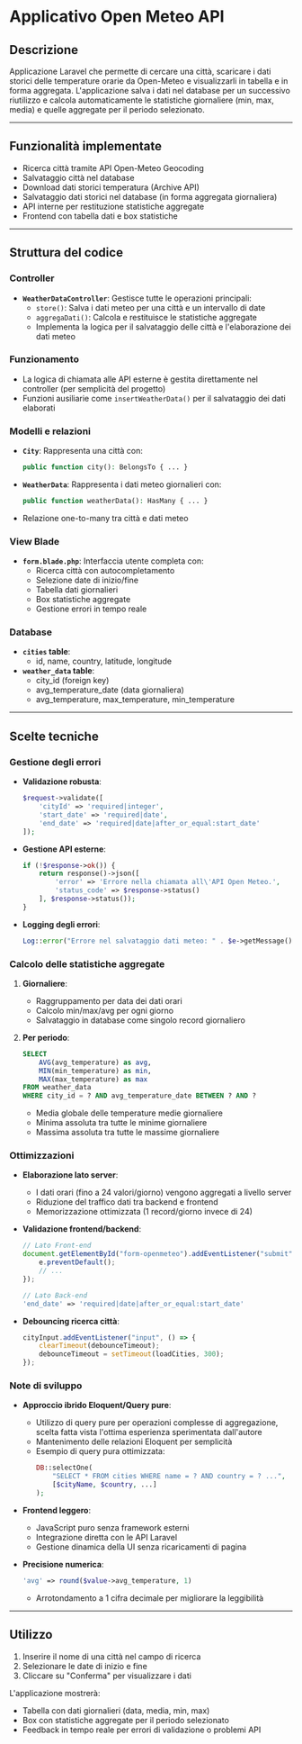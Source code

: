 # Applicativo Open Meteo API

## Descrizione
Applicazione Laravel che permette di cercare una città, scaricare i dati storici delle temperature orarie da Open-Meteo e visualizzarli in tabella e in forma aggregata. L'applicazione salva i dati nel database per un successivo riutilizzo e calcola automaticamente le statistiche giornaliere (min, max, media) e quelle aggregate per il periodo selezionato.

---

## Funzionalità implementate
- Ricerca città tramite API Open-Meteo Geocoding
- Salvataggio città nel database
- Download dati storici temperatura (Archive API)
- Salvataggio dati storici nel database (in forma aggregata giornaliera)
- API interne per restituzione statistiche aggregate
- Frontend con tabella dati e box statistiche

---

## Struttura del codice

### Controller
- **`WeatherDataController`**: Gestisce tutte le operazioni principali:
  - `store()`: Salva i dati meteo per una città e un intervallo di date
  - `aggregaDati()`: Calcola e restituisce le statistiche aggregate
  - Implementa la logica per il salvataggio delle città e l'elaborazione dei dati meteo

### Funzionamento
- La logica di chiamata alle API esterne è gestita direttamente nel controller (per semplicità del progetto)
- Funzioni ausiliarie come `insertWeatherData()` per il salvataggio dei dati elaborati

### Modelli e relazioni
- **`City`**: Rappresenta una città con:
  ```php
  public function city(): BelongsTo { ... }
  ```
- **`WeatherData`**: Rappresenta i dati meteo giornalieri con:
  ```php
  public function weatherData(): HasMany { ... }
  ```
- Relazione one-to-many tra città e dati meteo

### View Blade
- **`form.blade.php`**: Interfaccia utente completa con:
  - Ricerca città con autocompletamento
  - Selezione date di inizio/fine
  - Tabella dati giornalieri
  - Box statistiche aggregate
  - Gestione errori in tempo reale

### Database
- **`cities` table**: 
  - id, name, country, latitude, longitude
- **`weather_data` table**:
  - city_id (foreign key)
  - avg_temperature_date (data giornaliera)
  - avg_temperature, max_temperature, min_temperature

---

## Scelte tecniche

### Gestione degli errori
- **Validazione robusta**:
  ```php
  $request->validate([
      'cityId' => 'required|integer',
      'start_date' => 'required|date',
      'end_date' => 'required|date|after_or_equal:start_date'
  ]);
  ```
- **Gestione API esterne**:
  ```php
  if (!$response->ok()) {
      return response()->json([
          'error' => 'Errore nella chiamata all\'API Open Meteo.',
          'status_code' => $response->status()
      ], $response->status());
  }
  ```
- **Logging degli errori**:
  ```php
  Log::error("Errore nel salvataggio dati meteo: " . $e->getMessage());
  ```

### Calcolo delle statistiche aggregate
1. **Giornaliere**:
   - Raggruppamento per data dei dati orari
   - Calcolo min/max/avg per ogni giorno
   - Salvataggio in database come singolo record giornaliero

2. **Per periodo**:
   ```sql
   SELECT 
       AVG(avg_temperature) as avg,
       MIN(min_temperature) as min,
       MAX(max_temperature) as max
   FROM weather_data
   WHERE city_id = ? AND avg_temperature_date BETWEEN ? AND ?
   ```
   - Media globale delle temperature medie giornaliere
   - Minima assoluta tra tutte le minime giornaliere
   - Massima assoluta tra tutte le massime giornaliere

### Ottimizzazioni
- **Elaborazione lato server**:
  - I dati orari (fino a 24 valori/giorno) vengono aggregati a livello server
  - Riduzione del traffico dati tra backend e frontend
  - Memorizzazione ottimizzata (1 record/giorno invece di 24)

- **Validazione frontend/backend**:
  ```javascript
  // Lato Front-end
  document.getElementById("form-openmeteo").addEventListener("submit", async function(e) {
      e.preventDefault();
      // ... 
  });
  ```
  ```php
  // Lato Back-end
  'end_date' => 'required|date|after_or_equal:start_date'
  ```

- **Debouncing ricerca città**:
  ```javascript
  cityInput.addEventListener("input", () => {
      clearTimeout(debounceTimeout);
      debounceTimeout = setTimeout(loadCities, 300);
  });
  ```

### Note di sviluppo
- **Approccio ibrido Eloquent/Query pure**:
  - Utilizzo di query pure per operazioni complesse di aggregazione, scelta fatta vista l'ottima esperienza sperimentata dall'autore
  - Mantenimento delle relazioni Eloquent per semplicità
  - Esempio di query pura ottimizzata:
    ```php
    DB::selectOne(
        "SELECT * FROM cities WHERE name = ? AND country = ? ...",
        [$cityName, $country, ...]
    );
    ```

- **Frontend leggero**:
  - JavaScript puro senza framework esterni
  - Integrazione diretta con le API Laravel
  - Gestione dinamica della UI senza ricaricamenti di pagina

- **Precisione numerica**:
  ```php
  'avg' => round($value->avg_temperature, 1)
  ```
  - Arrotondamento a 1 cifra decimale per migliorare la leggibilità

---

## Utilizzo
1. Inserire il nome di una città nel campo di ricerca
2. Selezionare le date di inizio e fine
3. Cliccare su "Conferma" per visualizzare i dati

L'applicazione mostrerà:
- Tabella con dati giornalieri (data, media, min, max)
- Box con statistiche aggregate per il periodo selezionato
- Feedback in tempo reale per errori di validazione o problemi API
